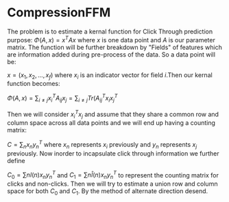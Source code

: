 # CompressionFFM

The problem is to estimate a kernal function for Click Through prediction purpose: 
$\Phi(A, x) = x^TAx$ 
where $x$ is one data point and $A$ is our parameter matrix.
The function will be further breakdown by "Fields" of features which are information
added during pre-process of the data. So a data point will be:

$x = (x_1, x_2, \ldots, x_f)$  where $x_i$ is an indicator vector for field $i$.Then 
our kernal function becomes:

$\Phi(A, x) = \sum_{i\neq j} x_i^TA_{ij}x_j = \sum_{i\neq j}Tr(A_{ij}^T x_ix_j^T$

Then we will consider $x_i^Tx_j$ and assume that they share a common row and column
space across all data points and we will end up having a counting matrix:

$C = \sum_{n} x_ny_n^T$ where $x_n$ represents $x_i$ previously and $y_n$ represents
$x_j$ previously. Now inorder to incapsulate click through information we further define

$C_0 = \sum{n} I(n)x_ny_n^T$ and $C_1 = \sum{n} \hat{I}(n) x_ny_n^T$ to represent the 
counting matrix for clicks and non-clicks. Then we will try to estimate a union row and
column space for both $C_0$ and $C_1$. By the method of alternate direction desend. 
